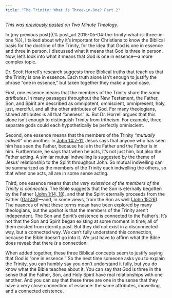 ```yaml
---
title: "The Trinity: What is Three-in-One? Part 2"
---
```


*This was [previously posted](http://twominutetheology.com/the-trinity-what-is-three-in-one-part-two/) on Two Minute Theology.*

In [my previous post]({% post_url 2015-05-04-the-trinity-what-is-three-in-one %}), I talked about why it’s important for Christians to know the Biblical basis for the doctrine of the Trinity, for the idea that God is one in essence and three in person. I discussed what it means that God is three in person. Now, let’s look into what it means that God is one in essence—a more complex topic.

Dr. Scott Horrell’s research suggests three Biblical truths that teach us that the Trinity is one in essence. Each truth alone isn’t enough to justify the phrase “one in essence,” but taken together they make a good case.

First, one essence means that the members of the Trinity share the *same attributes*. In many passages throughout the New Testament, the Father, Son, and Spirit are described as omnipotent, omniscient, omnipresent, holy, just, merciful, and all the other attributes of God. For many theologians, shared attributes is all that “oneness” is. But Dr. Horrell argues that this alone isn’t enough to distinguish Trinity from tritheism. For example, three separate gods could each hypothetically be perfectly omniscient.

Second, one essence means that the members of the Trinity *“mutually indwell”* one another. In [John 14:7-11](http://www.esvbible.org/search/John%2014.7-11/), Jesus says that anyone who has seen him has seen the Father, because he is in the Father and the Father is in him. Furthermore, he says that when he acts, it’s not just him, but also the Father acting. A similar mutual indwelling is suggested by the theme of Jesus’ relationship to the Spirit throughout John. So mutual indwelling can be summarized as the members of the Trinity each indwelling the others, so that when one acts, all are in some sense acting.

Third, one essence means that *the very existence of the members of the Trinity is connected*. The Bible suggests that the Son is eternally begotten by the Father ([John 1:14, 18](http://www.esvbible.org/search/John%201.14%2C%2018/)), and that the Spirit eternally proceeds from the Father ([Gal 4:6](http://www.esvbible.org/search/Gal%204.6/))—and, in some views, from the Son as well ([John 15:26](http://www.esvbible.org/search/John%2015.26/)). The nuances of what these terms mean have been explored by many theologians, but the upshot is that the members of the Trinity aren’t independent. The Son and Spirit’s existence is connected to the Father’s. It’s not that the Son and Spirit began existing at some moment in time; all of them existed from eternity past. But they did not exist in a disconnected way, but a connected way. We can’t fully understand this connection, because the Bible doesn’t go into it. We just have to affirm what the Bible does reveal: that there *is* a connection.

When added together, these three Biblical concepts seem to justify saying that God is “one in essence.” So the next time someone asks you to explain the Trinity, you can humbly say you don’t understand it fully, but you do know what the Bible teaches about it. You can say that God is three in the sense that the Father, Son, and Holy Spirit have real relationships with one another. And you can say that these three are one in the sense that they have a very close connection of essence: the same attributes, indwelling, and a connected existence.